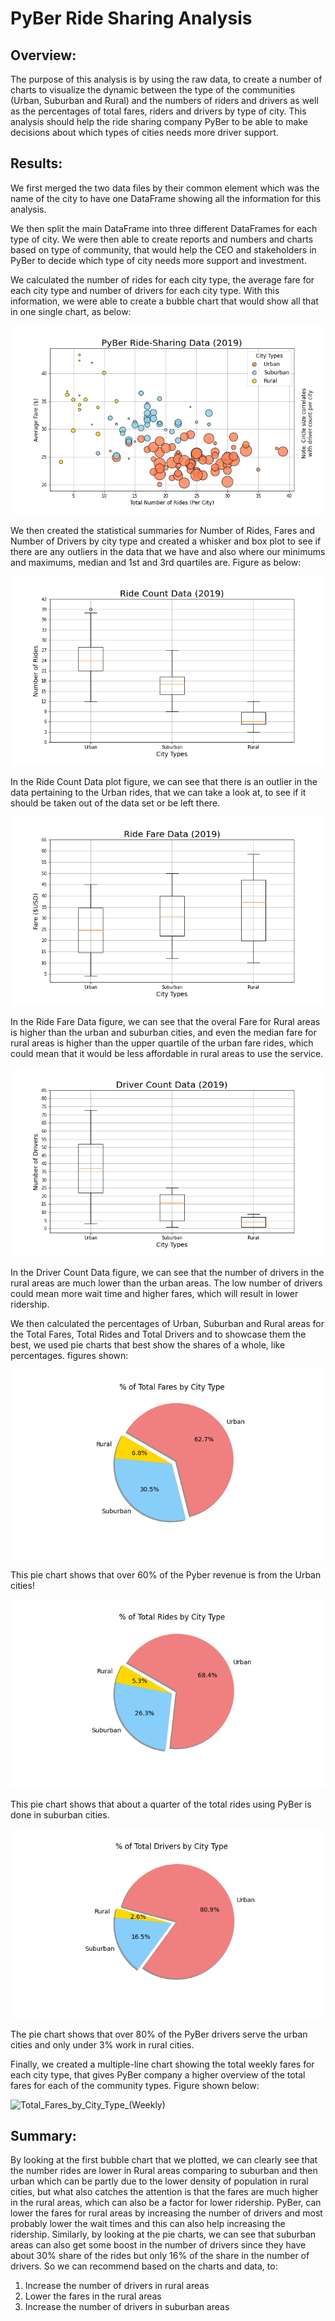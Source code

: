 # PyBer Ride Sharing Analysis

## Overview:

The purpose of this analysis is by using the raw data, to create a number of charts to visualize the dynamic between the type of the communities (Urban, Suburban and Rural) and the numbers of riders and drivers as well as the percentages of total fares, riders and drivers by type of city. This analysis should help the ride sharing company PyBer to be able to make decisions about which types of cities needs more driver support.

## Results:

We first merged the two data files by their common element which was the name of the city to have one DataFrame showing all the information for this analysis.

We then split the main DataFrame into three different DataFrames for each type of city. We were then able to create reports and numbers and charts based on type of community, that would help the CEO and stakeholders in PyBer to decide which type of city needs more support and investment.

We calculated the number of rides for each city type, the average fare for each city type and number of drivers for each city type. With this information, we were able to create a bubble chart that would show all that in one single chart, as below:

![Pyber_Ride_Sharing](/analysis/Fig1.png "PyBer Ride-Sharing Data")

We then created the statistical summaries for Number of Rides, Fares and Number of Drivers by city type and created a whisker and box plot to see if there are any outliers in the data that we have and also where our minimums and maximums, median and 1st and 3rd quartiles are. Figure as below:

![Ride_Count_Data](/analysis/Fig2.png "Ride Count Data")

In the Ride Count Data plot figure, we can see that there is an outlier in the data pertaining to the Urban rides, that we can take a look at, to see if it should be taken out of the data set or be left there.

![Ride_Fare_Data](/analysis/Fig3.png "Ride Fare Data")

In the Ride Fare Data figure, we can see that the overal Fare for Rural areas is higher than the urban and suburban cities, and even the median fare for rural areas is higher than the upper quartile of the urban fare rides, which could mean that it would be less affordable in rural areas to use the service.

![Driver_Count_Data](/analysis/Fig4.png "Driver Count Data")

In the Driver Count Data figure, we can see that the number of drivers in the rural areas are much lower than the urban areas. The low number of drivers could mean more wait time and higher fares, which will result in lower ridership.


We then calculated the percentages of Urban, Suburban and Rural areas for the Total Fares, Total Rides and Total Drivers and to showcase them the best, we used pie charts that best show the shares of a whole, like percentages. figures shown:

![Percentage_of_Total_Fares](/analysis/Fig5.png "Percentage of Total Fares")

This pie chart shows that over 60% of the Pyber revenue is from the Urban cities!


![Percentage_of_Total_Rides](/analysis/Fig6.png "Percentage of Total Rides")

This pie chart shows that about a quarter of the total rides using PyBer is done in suburban cities.


![Percentage_of_Total_Drivers](/analysis/Fig7.png "Percentage of Total Drivers")

The pie chart shows that over 80% of the PyBer drivers serve the urban cities and only under 3% work in rural cities.

Finally, we created a multiple-line chart showing the total weekly fares for each city type, that gives PyBer company a higher overview of the total fares for each of the community types. Figure shown below:


![Total_Fares_by_City_Type_(Weekly)](/analysis/Fig-challenge.png.png "Total Fares by City Type (Weekly)")

## Summary:

By looking at the first bubble chart that we plotted, we can clearly see that the number rides are lower in Rural areas comparing to suburban and then urban which can be partly due to the lower density of population in rural cities, but what also catches the attention is that the fares are much higher in the rural areas, which can also be a factor for lower ridership. PyBer, can lower the fares for rural areas by increasing the number of drivers and most probably lower the wait times and this can also help increasing the ridership. Similarly, by looking at the pie charts, we can see that suburban areas can also get some boost in the number of drivers since they have about 30% share of the rides but only  16% of the share in the number of drivers. So we can recommend based on the charts and data, to:

1) Increase the number of drivers in rural areas
2) Lower the fares in the rural areas
3) Increase the number of drivers in suburban areas
